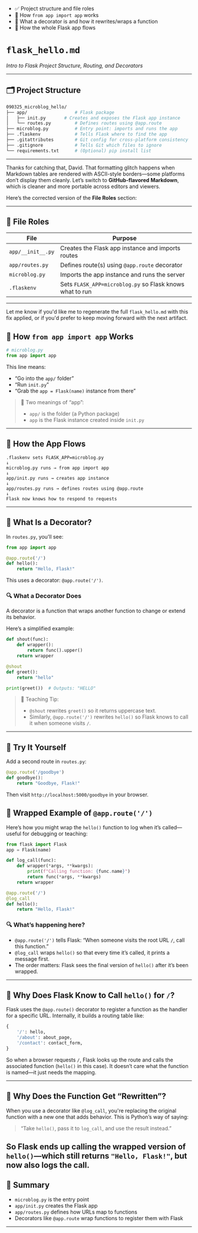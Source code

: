 
- ✅ Project structure and file roles  
- 🔁 How `from app import app` works  
- 🧠 What a decorator is and how it rewrites/wraps a function  
- 🧵 How the whole Flask app flows


# `flask_hello.md`  
_Intro to Flask Project Structure, Routing, and Decorators_

---

## 🗂️ Project Structure

```bash
090325_microblog_hello/
├── app/                  # Flask package
│   ├── init.py       # Creates and exposes the Flask app instance
│   └── routes.py         # Defines routes using @app.route
├── microblog.py          # Entry point: imports and runs the app
├── .flaskenv             # Tells Flask where to find the app
├── .gitattributes        # Git config for cross-platform consistency
├── .gitignore            # Tells Git which files to ignore
└── requirements.txt      # (Optional) pip install list
```

---

Thanks for catching that, David. That formatting glitch happens when Markdown tables are rendered with ASCII-style borders—some platforms don’t display them cleanly. Let’s switch to **GitHub-flavored Markdown**, which is cleaner and more portable across editors and viewers.

Here’s the corrected version of the **File Roles** section:

---

## 📄 File Roles

| File             | Purpose                                                  |
|------------------|----------------------------------------------------------|
| `app/__init__.py`| Creates the Flask app instance and imports routes        |
| `app/routes.py`  | Defines route(s) using `@app.route` decorator            |
| `microblog.py`   | Imports the app instance and runs the server             |
| `.flaskenv`      | Sets `FLASK_APP=microblog.py` so Flask knows what to run |

---

Let me know if you'd like me to regenerate the full `flask_hello.md` with this fix applied, or if you'd prefer to keep moving forward with the next artifact.


## 🔁 How `from app import app` Works

```python
# microblog.py
from app import app
```

This line means:
- “Go into the `app/` folder”
- “Run `init.py`”
- “Grab the `app = Flask(name)` instance from there”

> 🧠 Two meanings of “app”:
> - `app/` is the folder (a Python package)
> - `app` is the Flask instance created inside `init.py`

---

## 🧵 How the App Flows

```text
.flaskenv sets FLASK_APP=microblog.py
↓
microblog.py runs → from app import app
↓
app/init.py runs → creates app instance
↓
app/routes.py runs → defines routes using @app.route
↓
Flask now knows how to respond to requests
```

---

## 🧠 What Is a Decorator?

In `routes.py`, you’ll see:

```python
from app import app

@app.route('/')
def hello():
	return "Hello, Flask!"
```

This uses a decorator: `@app.route('/')`.



### 🔍 What a Decorator Does

A decorator is a function that wraps another function to change or extend its behavior.

Here’s a simplified example:

```python
def shout(func):
	def wrapper():
		return func().upper()
	return wrapper

@shout
def greet():
	return "hello"

print(greet())  # Outputs: "HELLO"
```

> 🧠 Teaching Tip:  
> - `@shout` rewrites `greet()` so it returns uppercase text.  
> - Similarly, `@app.route('/')` rewrites `hello()` so Flask knows to call it when someone visits `/`.

---

## 🧪 Try It Yourself

Add a second route in `routes.py`:

```python
@app.route('/goodbye')
def goodbye():
	return "Goodbye, Flask!"
```

Then visit `http://localhost:5000/goodbye` in your browser.

## 🧪 Wrapped Example of `@app.route('/')`

Here’s how you might wrap the `hello()` function to log when it’s called—useful for debugging or teaching:

```python
from flask import Flask
app = Flask(name)

def log_call(func):
	def wrapper(*args, **kwargs):
		print(f"Calling function: {func.name}")
		return func(*args, **kwargs)
	return wrapper

@app.route('/')
@log_call
def hello():
	return "Hello, Flask!"
```

### 🔍 What’s happening here?

- `@app.route('/')` tells Flask: “When someone visits the root URL `/`, call this function.”
- `@log_call` wraps `hello()` so that every time it’s called, it prints a message first.
- The order matters: Flask sees the final version of `hello()` after it’s been wrapped.

---

## 🧭 Why Does Flask Know to Call `hello()` for `/`?

Flask uses the `@app.route()` decorator to register a function as the handler for a specific URL. Internally, it builds a routing table like:

```python
{
	'/': hello,
	'/about': about_page,
	'/contact': contact_form,
}
```

So when a browser requests `/`, Flask looks up the route and calls the associated function (`hello()` in this case). It doesn’t care what the function is named—it just needs the mapping.

---

## 🔁 Why Does the Function Get “Rewritten”?

When you use a decorator like `@log_call`, you're replacing the original function with a new one that adds behavior. This is Python’s way of saying:

> “Take `hello()`, pass it to `log_call`, and use the result instead.”

So Flask ends up calling the wrapped version of `hello()`—which still returns `"Hello, Flask!"`, but now also logs the call.
---

## 🧠 Summary

- `microblog.py` is the entry point
- `app/init.py` creates the Flask app
- `app/routes.py` defines how URLs map to functions
- Decorators like `@app.route` wrap functions to register them with Flask

---


